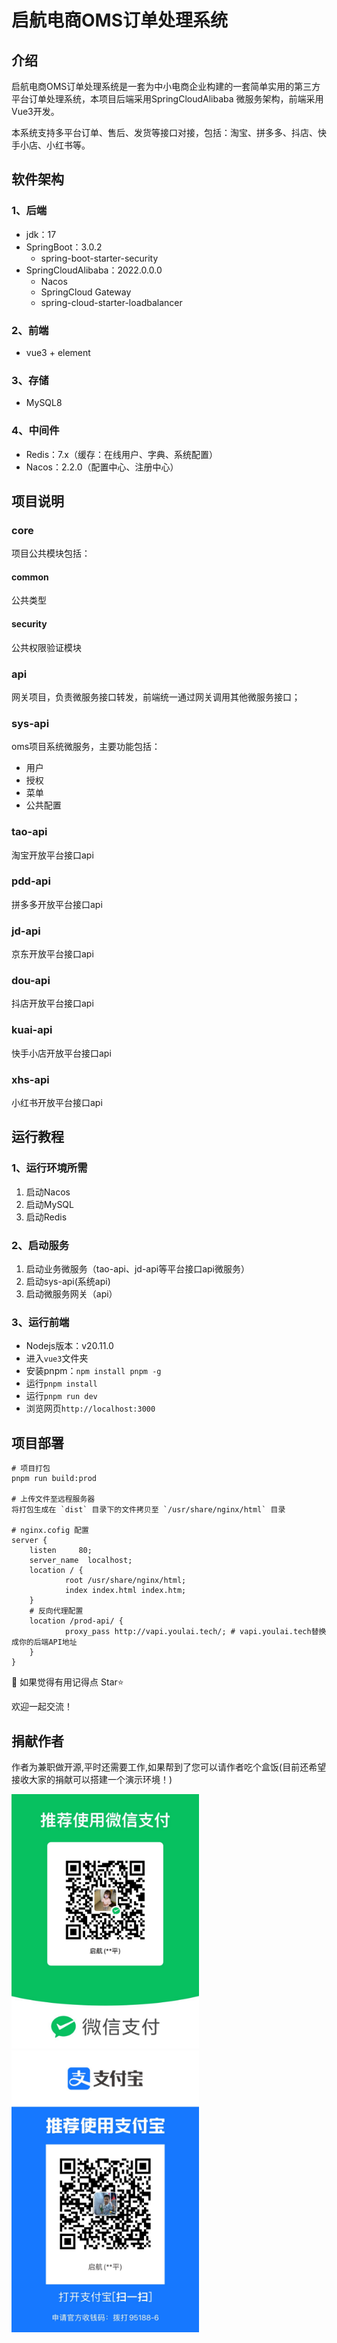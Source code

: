 # 启航电商OMS订单处理系统

## 介绍
启航电商OMS订单处理系统是一套为中小电商企业构建的一套简单实用的第三方平台订单处理系统，本项目后端采用SpringCloudAlibaba 微服务架构，前端采用Vue3开发。

本系统支持多平台订单、售后、发货等接口对接，包括：淘宝、拼多多、抖店、快手小店、小红书等。

## 软件架构
### 1、后端
+ jdk：17
+ SpringBoot：3.0.2
  + spring-boot-starter-security 
+ SpringCloudAlibaba：2022.0.0.0
  + Nacos
  + SpringCloud Gateway
  + spring-cloud-starter-loadbalancer

### 2、前端
+ vue3 + element

### 3、存储
+ MySQL8

### 4、中间件
+ Redis：7.x（缓存：在线用户、字典、系统配置）
+ Nacos：2.2.0（配置中心、注册中心）

## 项目说明
### core
项目公共模块包括：
#### common
公共类型

#### security
公共权限验证模块

### api
网关项目，负责微服务接口转发，前端统一通过网关调用其他微服务接口；

### sys-api
oms项目系统微服务，主要功能包括：
+ 用户
+ 授权
+ 菜单
+ 公共配置

### tao-api
淘宝开放平台接口api

### pdd-api
拼多多开放平台接口api

### jd-api
京东开放平台接口api

### dou-api
抖店开放平台接口api

### kuai-api
快手小店开放平台接口api

### xhs-api
小红书开放平台接口api

## 运行教程
### 1、运行环境所需

1.  启动Nacos
2.  启动MySQL
3.  启动Redis

### 2、启动服务
1.  启动业务微服务（tao-api、jd-api等平台接口api微服务）
2.  启动sys-api(系统api)
3.  启动微服务网关（api）

### 3、运行前端
+ Nodejs版本：v20.11.0
+ 进入`vue3`文件夹
+ 安装pnpm：`npm install pnpm -g`
+ 运行`pnpm install` 
+ 运行`pnpm run dev`
+ 浏览网页`http://localhost:3000`

## 项目部署

```
# 项目打包
pnpm run build:prod

# 上传文件至远程服务器
将打包生成在 `dist` 目录下的文件拷贝至 `/usr/share/nginx/html` 目录

# nginx.cofig 配置
server {
	listen     80;
	server_name  localhost;
	location / {
			root /usr/share/nginx/html;
			index index.html index.htm;
	}
	# 反向代理配置
	location /prod-api/ {
			proxy_pass http://vapi.youlai.tech/; # vapi.youlai.tech替换成你的后端API地址
	}
}
```


💖 如果觉得有用记得点 Star⭐


欢迎一起交流！



## 捐献作者
作者为兼职做开源,平时还需要工作,如果帮到了您可以请作者吃个盒饭(目前还希望接收大家的捐献可以搭建一个演示环境！)


<img src="./weixinzhifu.jpg" width="300px" />
<img src="./zhifubao.jpg" width="300px" />

